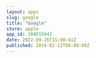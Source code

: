 ```yaml
---
layout: apps
slug: google
title: "Google"
store: apple
app_id: 284815942
date: 2022-09-26T15:00:41Z
published: 2019-02-12T08:00:00Z
---
```

